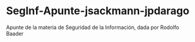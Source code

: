 # SegInf-Apunte-jsackmann-jpdarago
Apunte de la materia de Seguridad de la Información, dada por Rodolfo Baader
